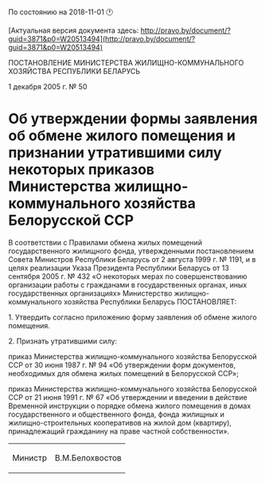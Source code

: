 По состоянию на 2018-11-01 &#x1F550;

[Актуальная версия документа здесь: http://pravo.by/document/?guid=3871&p0=W20513494](http://pravo.by/document/?guid=3871&p0=W20513494)

<p>ПОСТАНОВЛЕНИЕ МИНИСТЕРСТВА ЖИЛИЩНО-КОММУНАЛЬНОГО ХОЗЯЙСТВА РЕСПУБЛИКИ БЕЛАРУСЬ</p>
<p>1 декабря 2005 г. № 50</p>
<h1>Об утверждении формы заявления об обмене жилого помещения и признании утратившими силу некоторых приказов Министерства жилищно-коммунального хозяйства Белорусской ССР</h1>
<p>В соответствии с Правилами обмена жилых помещений государственного жилищного фонда, утвержденными постановлением Совета Министров Республики Беларусь от 2 августа 1999 г. № 1191, и в целях реализации Указа Президента Республики Беларусь от 13 сентября 2005 г. № 432 «О некоторых мерах по совершенствованию организации работы с гражданами в государственных органах, иных государственных организациях» Министерство жилищно-коммунального хозяйства Республики Беларусь ПОСТАНОВЛЯЕТ:</p>
<p>1. Утвердить согласно приложению форму заявления об обмене жилого помещения.</p>
<p>2. Признать утратившими силу:</p>
<p>приказ Министерства жилищно-коммунального хозяйства Белорусской ССР от 30 июня 1987 г. № 94 «Об утверждении форм документов, необходимых для обмена жилых помещений в Белорусской ССР»;</p>
<p>приказ Министерства жилищно-коммунального хозяйства Белорусской ССР от 21 июня 1991 г. № 67 «Об утверждении и введении в действие Временной инструкции о порядке обмена жилого помещения в домах государственного и общественного фонда, фонда жилищных и жилищно-строительных кооперативов на жилой дом (квартиру), принадлежащий гражданину на праве частной собственности».</p>
<table><tr>
<td><p>Министр</p></td>
<td><p>В.М.Белохвостов</p></td>
</tr></table>
<p></p>